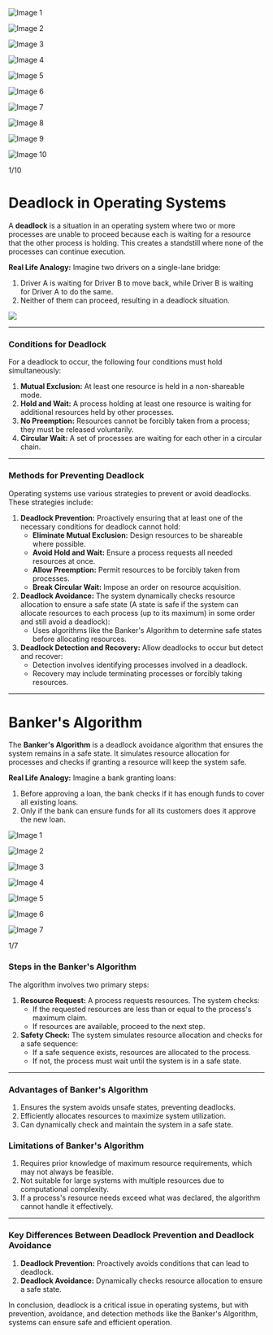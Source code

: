   
![Image 1](https://static.takeuforward.org/premium///OS_P20_Deadlock_Methods_for_Preventing_Deadlock_Banker's_Algorithm_1.jpg-fTS9QSVF)

![Image 2](https://static.takeuforward.org/premium///OS_P20_Deadlock_Methods_for_Preventing_Deadlock_Banker's_Algorithm_2.jpg-vtkvzYCP)

![Image 3](https://static.takeuforward.org/premium///OS_P20_Deadlock_Methods_for_Preventing_Deadlock_Banker's_Algorithm_3.jpg-CCHClEOR)

![Image 4](https://static.takeuforward.org/premium///OS_P20_Deadlock_Methods_for_Preventing_Deadlock_Banker's_Algorithm_4.jpg-9qWXm3h-)

![Image 5](https://static.takeuforward.org/premium///OS_P20_Deadlock_Methods_for_Preventing_Deadlock_Banker's_Algorithm_5.jpg-pVOJtgws)

![Image 6](https://static.takeuforward.org/premium///OS_P20_Deadlock_Methods_for_Preventing_Deadlock_Banker's_Algorithm_6.jpg-frQ-YowM)

![Image 7](https://static.takeuforward.org/premium///OS_P20_Deadlock_Methods_for_Preventing_Deadlock_Banker's_Algorithm_7.jpg-wExgRK9J)

![Image 8](https://static.takeuforward.org/premium///OS_P20_Deadlock_Methods_for_Preventing_Deadlock_Banker's_Algorithm_8.jpg-mc_ra1Iu)

![Image 9](https://static.takeuforward.org/premium///OS_P20_Deadlock_Methods_for_Preventing_Deadlock_Banker's_Algorithm_9.jpg-k5bCn0IT)

![Image 10](https://static.takeuforward.org/premium///OS_P20_Deadlock_Methods_for_Preventing_Deadlock_Banker's_Algorithm_10.jpg-ydYA0ptq)

1/10

# Deadlock in Operating Systems

A **deadlock** is a situation in an operating system where two or more processes are unable to proceed because each is waiting for a resource that the other process is holding. This creates a standstill where none of the processes can continue execution.  
  
**Real Life Analogy:** Imagine two drivers on a single-lane bridge:

1. Driver A is waiting for Driver B to move back, while Driver B is waiting for Driver A to do the same.
2. Neither of them can proceed, resulting in a deadlock situation.

  
![](https://static.takeuforward.org/premium/Synchronization%20and%20Concurrency/Deadlock,%20Methods%20for%20Preventing%20Deadlock,%20Banker's%20Algorithm/Image_1-1gFEie55)  

---

### Conditions for Deadlock

For a deadlock to occur, the following four conditions must hold simultaneously:

1. **Mutual Exclusion:** At least one resource is held in a non-shareable mode.
2. **Hold and Wait:** A process holding at least one resource is waiting for additional resources held by other processes.
3. **No Preemption:** Resources cannot be forcibly taken from a process; they must be released voluntarily.
4. **Circular Wait:** A set of processes are waiting for each other in a circular chain.

  

---

### Methods for Preventing Deadlock

Operating systems use various strategies to prevent or avoid deadlocks. These strategies include:

1. **Deadlock Prevention:** Proactively ensuring that at least one of the necessary conditions for deadlock cannot hold:
    - **Eliminate Mutual Exclusion:** Design resources to be shareable where possible.
    - **Avoid Hold and Wait:** Ensure a process requests all needed resources at once.
    - **Allow Preemption:** Permit resources to be forcibly taken from processes.
    - **Break Circular Wait:** Impose an order on resource acquisition.
2. **Deadlock Avoidance:** The system dynamically checks resource allocation to ensure a safe state (A state is safe if the system can allocate resources to each process (up to its maximum) in some order and still avoid a deadlock):
    - Uses algorithms like the Banker's Algorithm to determine safe states before allocating resources.
3. **Deadlock Detection and Recovery:** Allow deadlocks to occur but detect and recover:
    - Detection involves identifying processes involved in a deadlock.
    - Recovery may include terminating processes or forcibly taking resources.

  

---

# Banker's Algorithm

The **Banker's Algorithm** is a deadlock avoidance algorithm that ensures the system remains in a safe state. It simulates resource allocation for processes and checks if granting a resource will keep the system safe.  
  
**Real Life Analogy:** Imagine a bank granting loans:

1. Before approving a loan, the bank checks if it has enough funds to cover all existing loans.
2. Only if the bank can ensure funds for all its customers does it approve the new loan.

  

![Image 1](https://static.takeuforward.org/premium/Synchronization%20and%20Concurrency///K%20(3).png-Kn-3Ah33)

![Image 2](https://static.takeuforward.org/premium/Synchronization%20and%20Concurrency///K%20(4).png-hKb-j72v)

![Image 3](https://static.takeuforward.org/premium/Synchronization%20and%20Concurrency///K%20(5).png-kBQw2ynw)

![Image 4](https://static.takeuforward.org/premium/Synchronization%20and%20Concurrency///K%20(6).png-ihE_utjt)

![Image 5](https://static.takeuforward.org/premium/Synchronization%20and%20Concurrency///K%20(7).png-W0Debai_)

![Image 6](https://static.takeuforward.org/premium/Synchronization%20and%20Concurrency///K%20(8).png-qgFk9PXX)

![Image 7](https://static.takeuforward.org/premium/Synchronization%20and%20Concurrency///K%20(9).png-zVtqX6V1)

1/7

### Steps in the Banker's Algorithm

The algorithm involves two primary steps:

1. **Resource Request:** A process requests resources. The system checks:
    - If the requested resources are less than or equal to the process's maximum claim.
    - If resources are available, proceed to the next step.
2. **Safety Check:** The system simulates resource allocation and checks for a safe sequence:
    - If a safe sequence exists, resources are allocated to the process.
    - If not, the process must wait until the system is in a safe state.

  

---

### Advantages of Banker's Algorithm

1. Ensures the system avoids unsafe states, preventing deadlocks.
2. Efficiently allocates resources to maximize system utilization.
3. Can dynamically check and maintain the system in a safe state.

### Limitations of Banker's Algorithm

1. Requires prior knowledge of maximum resource requirements, which may not always be feasible.
2. Not suitable for large systems with multiple resources due to computational complexity.
3. If a process's resource needs exceed what was declared, the algorithm cannot handle it effectively.

  

---

### Key Differences Between Deadlock Prevention and Deadlock Avoidance

1. **Deadlock Prevention:** Proactively avoids conditions that can lead to deadlock.
2. **Deadlock Avoidance:** Dynamically checks resource allocation to ensure a safe state.

In conclusion, deadlock is a critical issue in operating systems, but with prevention, avoidance, and detection methods like the Banker's Algorithm, systems can ensure safe and efficient operation.